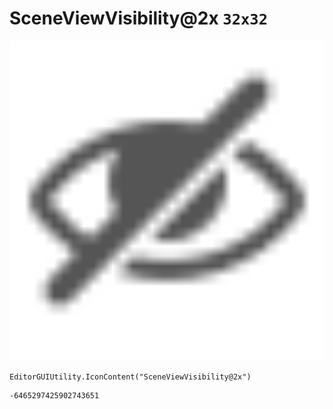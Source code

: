 # SceneViewVisibility@2x `32x32`
<img src="/img/SceneViewVisibility@2x.png" width=512 height=512>

``` CSharp
EditorGUIUtility.IconContent("SceneViewVisibility@2x")
```
```
-6465297425902743651
```
